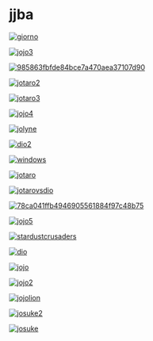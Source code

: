 # jjba

<a href="giorno.jpg"><img alt="giorno" src="giorno.jpg"></a>

<a href="jojo3.jpg"><img alt="jojo3" src="jojo3.jpg"></a>

<a href="985863fbfde84bce7a470aea37107d90.jpg"><img alt="985863fbfde84bce7a470aea37107d90" src="985863fbfde84bce7a470aea37107d90.jpg"></a>

<a href="jotaro2.jpg"><img alt="jotaro2" src="jotaro2.jpg"></a>

<a href="jotaro3.jpg"><img alt="jotaro3" src="jotaro3.jpg"></a>

<a href="jojo4.jpg"><img alt="jojo4" src="jojo4.jpg"></a>

<a href="jolyne.jpg"><img alt="jolyne" src="jolyne.jpg"></a>

<a href="dio2.jpg"><img alt="dio2" src="dio2.jpg"></a>

<a href="windows.jpg"><img alt="windows" src="windows.jpg"></a>

<a href="jotaro.jpg"><img alt="jotaro" src="jotaro.jpg"></a>

<a href="jotarovsdio.jpg"><img alt="jotarovsdio" src="jotarovsdio.jpg"></a>

<a href="78ca041ffb4946905561884f97c48b75.jpg"><img alt="78ca041ffb4946905561884f97c48b75" src="78ca041ffb4946905561884f97c48b75.jpg"></a>

<a href="jojo5.png"><img alt="jojo5" src="jojo5.png"></a>

<a href="stardustcrusaders.png"><img alt="stardustcrusaders" src="stardustcrusaders.png"></a>

<a href="dio.jpg"><img alt="dio" src="dio.jpg"></a>

<a href="jojo.jpg"><img alt="jojo" src="jojo.jpg"></a>

<a href="jojo2.jpg"><img alt="jojo2" src="jojo2.jpg"></a>

<a href="jojolion.jpg"><img alt="jojolion" src="jojolion.jpg"></a>

<a href="josuke2.jpg"><img alt="josuke2" src="josuke2.jpg"></a>

<a href="josuke.jpg"><img alt="josuke" src="josuke.jpg"></a>

